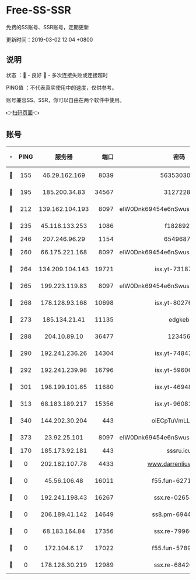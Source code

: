 # Free-SS-SSR

免费的SS账号、SSR账号，定期更新

更新时间：2019-03-02 12:04 +0800

## 说明

状态     ：🙂 - 良好 🙁 - 多次连接失败或连接超时

PING值   ：不代表真实使用中的速度，仅供参考。

账号兼容SS、SSR，你可以自由在两个软件中使用。

👉[扫码页面](https://liesauer.github.io/free-ss-ssr.github.io/)👈

## 账号

|-|PING|服务器|端口|密码|加密方式|区域|
|:----:|:----:|:-----:|-----:|:----:|:----:|:----:|
|🙂|155|46.29.162.169|8039|5635303003|aes-256-cfb|RU|
|🙂|195|185.200.34.83|34567|31272288|aes-256-cfb|US|
|🙂|212|139.162.104.193|8097|eIW0Dnk69454e6nSwuspv9DmS201tQ0D|aes-256-cfb|JP|
|🙂|235|45.118.133.253|1086|f1828920|aes-256-cfb|SG|
|🙂|246|207.246.96.29|1154|65496879|chacha20|US|
|🙂|260|66.175.221.168|8097|eIW0Dnk69454e6nSwuspv9DmS201tQ0D|aes-256-cfb|US|
|🙂|264|134.209.104.143|19721|isx.yt-73187707|aes-256-cfb|SG|
|🙂|265|199.223.119.83|8097|eIW0Dnk69454e6nSwuspv9DmS201tQ0D|aes-256-cfb|US|
|🙂|268|178.128.93.168|10698|isx.yt-80276507|aes-256-cfb|SG|
|🙂|273|185.134.21.41|11135|edgkeb|aes-256-cfb|GB|
|🙂|288|204.10.89.10|36477|123456|aes-256-cfb|US|
|🙂|290|192.241.236.26|14304|isx.yt-74847820|aes-256-cfb|US|
|🙂|292|192.241.239.98|16796|isx.yt-59606235|aes-256-cfb|US|
|🙂|301|198.199.101.65|11680|isx.yt-46948094|aes-256-cfb|US|
|🙂|313|68.183.189.217|15356|isx.yt-96081644|aes-256-cfb|SG|
|🙂|340|144.202.30.204|443|oiECpTuVmLLxk4Ts|aes-256-cfb|US|
|🙂|373|23.92.25.101|8097|eIW0Dnk69454e6nSwuspv9DmS201tQ0D|aes-256-cfb|US|
|🙁|170|185.173.92.181|443|sssru.icu|rc4-md5|RU|
|🙁|0|202.182.107.78|4433|www.darrenliuwei.com|aes-256-cfb|JP|
|🙁|0|45.56.106.48|16011|f55.fun-62712462|aes-256-cfb|US|
|🙁|0|192.241.198.43|16267|ssx.re-02654546|aes-256-cfb|US|
|🙁|0|206.189.41.142|14649|ss8.pm-69449301|aes-256-cfb|SG|
|🙁|0|68.183.164.84|17356|ssx.re-79966260|aes-256-cfb|US|
|🙁|0|172.104.6.17|17022|f55.fun-57899687|aes-256-cfb|US|
|🙁|0|178.128.30.219|12989|ssx.re-68426901|aes-256-cfb|SG|
